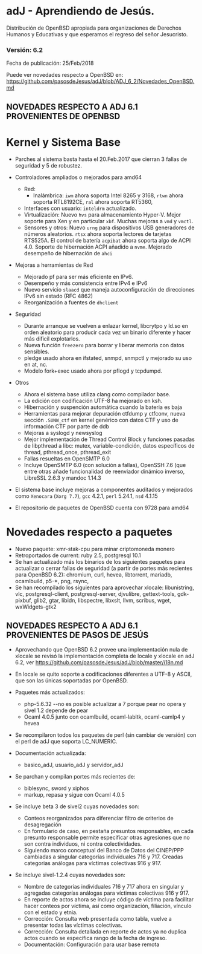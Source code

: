 # adJ - Aprendiendo de Jesús.
Distribución de OpenBSD apropiada para organizaciones de Derechos Humanos
y Educativas y que esperamos el regreso del señor Jesucristo.

### Versión: 6.2
Fecha de publicación: 25/Feb/2018

Puede ver novedades respecto a OpenBSD en:
  <https://github.com/pasosdeJesus/adJ/blob/ADJ_6_2/Novedades_OpenBSD.md>

## NOVEDADES RESPECTO A ADJ 6.1 PROVENIENTES DE OPENBSD

# Kernel y Sistema Base

* Parches al sistema basta hasta el 20.Feb.2017 que cierran 3 fallas
  de seguridad y 5 de robustez.
* Controladores ampliados o mejorados para amd64
	* Red:
		* Inalámbrica: `iwm` ahora soporta Intel 8265 y 3168, 
		  `rtwn` ahora soporta RTL8192CE,  `ral` ahora soporta
		  RT5360, 
	* Interfaces con usuario: `inteldrm` actualizado.
	* Virtualización: Nuevo `hvs` para almacenamiento Hyper-V. Mejor
 	  soporte para Xen y en particular `xbf`. Muchas mejoras a 
	  `vmd` y `vmctl`.
	* Sensores y otros: Nuevo `urng` para dispositivos USB generadores de
	  números aleatorios. `rtsx` ahora soporta lectores de tarjetas 
	  RTS525A. El control de batería `acpibat`  ahora soporta algo de 
	  ACPI 4.0. Soporte de hibernación ACPI añadido a `nvme`. Mejorado 
	  desempeño de hibernación de `ahci`
* Mejoras a herramientas de Red
	* Mejorado pf para ser más eficiente en IPv6.
	* Desempeño y más consistencia entre IPv4 e IPv6
	* Nuevo servicio `slaacd` que maneja autoconfiguración de direcciones 
          IPv6 sin estado (RFC 4862)
	* Reorganización a fuentes de `dhclient`
* Seguridad
	* Durante arranque se vuelven a enlazar kernel, libcrytpo y ld.so 
	  en orden aleatorio para producir cada vez un binario diferente 
	  y hacer más dificil explotarlos.  
	* Nueva función `freezero` para borrar y liberar memoria con datos 
	  sensibles.
	* pledge usado ahora en ifstated, snmpd, snmpctl y mejorado su uso
	  en at, nc.
	* Modelo fork+exec usado ahora por pflogd y  tcpdumpd.
* Otros
	* Ahora el sistema base utiliza clang como compilador base.
	* La edición con codificación UTF-8 ha mejorado en ksh.
	* Hibernación y suspención automática cuando la bateria es baja
	* Herramientas para mejorar depuración ctfdump y ctfconv, nueva
 	  sección `.SUNW_ctf` en kernel genérico con datos CTF y uso
	  de información CTF por parte de ddb
	* Mejoras a syslogd y newsyslog
	* Mejor implementación de Thread Control Block y funciones pasadas
	  de libpthread a libc: mutex, variable-condición, datos específicos
	  de thread, pthread_once, pthread_exit
	* Fallas resueltas en OpenSMTP 6.0
	* Incluye OpenSMTP 6.0 (con solución a fallas), OpenSSH 7.6 (que 
	  entre otras añade funcionalidad de reenviador dinámico inverso,
	  LibreSSL 2.6.3 y  mandoc 1.14.3 

* El sistema base incluye mejoras a componentes auditados y mejorados 
  como ```Xenocara``` (```Xorg 7.7```), ```gcc``` 4.2.1, ```perl``` 5.24.1, 
  ```nsd``` 4.1.15
* El repositorio de paquetes de OpenBSD cuenta con 9728 para amd64


# Novedades respecto a paquetes 

* Nuevo paquete: xmr-stak-cpu para minar criptomoneda monero
* Retroportados de current: ruby 2.5, postgresql 10.1
* Se han actualizado más los binarios de los siguientes paquetes para
  actualizar o cerrar fallas de seguridad (a partir de portes más recientes 
  para OpenBSD 6.2):  chromium, curl, hevea, libtorrent, mariadb,
  ocamlbuild, p5-*, png, rsync,  
* Se han recompilado los siguientes para aprovechar xlocale: libunistring, 
  vlc, postgresql-client, postgresql-server, djvulibre, gettext-tools, 
  gdk-pixbuf, glib2, gtar, libidn, libspectre, libxslt, llvm, scribus,
  wget, wxWidgets-gtk2


## NOVEDADES RESPECTO A ADJ 6.1 PROVENIENTES DE PASOS DE JESÚS

* Aprovechando que OpenBSD 6.2 provee una implementación nula de xlocale
  se revisó la implementación completa de locale y xlocale en adJ 6.2,
  ver https://github.com/pasosdeJesus/adJ/blob/master/i18n.md
* En locale se quito soporte a codificaciones diferentes a UTF-8 y ASCII,
  que son las únicas soportadas por OpenBSD.

* Paquetes más actualizados: 
	- php-5.6.32 --no es posible actualizar a 7 porque pear no opera y
		sivel 1.2 depende de pear
	- Ocaml 4.0.5 junto con ocamlbuild, ocaml-labltk, ocaml-camlp4 y hevea

* Se recompilaron todos los paquetes de perl (sin cambiar de versión) con
  el perl de adJ que soporta LC_NUMERIC.  

* Documentación actualizada:
	- basico_adJ, usuario_adJ y servidor_adJ

* Se parchan y compilan portes más recientes de:
	- biblesync, sword y xiphos
	- markup, repasa y sigue con Ocaml 4.0.5

* Se incluye beta 3 de sivel2 cuyas novedades son:
	- Conteos reorganizados para diferenciar filtro de criterios 
	  de desagregación
	- En formulario de caso, en pestaña presuntos responsables, 
	  en cada presunto responsable permite especificar otras 
	  agresiones que no son contra individuos, ni contra 
	  colectividades.
	- Siguiendo marco conceptual del Banco de Datos del CINEP/PPP
	  cambiadas a singular categorías individuales 716 y 717. 
	  Creadas categorias análogas para víctimas colectivas 916 y 
	  917.
* Se incluye sivel-1.2.4 cuyas novedades son:
	- Nombre de categorías individuales 716 y 717 ahora en 
	  singular y agregadas categorías análogas para víctimas 
	  colectivas 916 y 917.
	- En reporte de actos ahora se incluye código de víctima 
	  para facilitar hacer conteos por víctima, así como 
	  organización, filiación, vínculo con el estado y etnia.
	- Corrección: Consulta web presentada como tabla, vuelve a 
	  presentar todas las víctimas colectivas.
	- Corrección: Consulta detallada en reporte de actos ya no 
	  duplica actos cuando se especifica rango de la fecha de 
	  ingreso.
	- Documentación: Configuración para usar base remota

